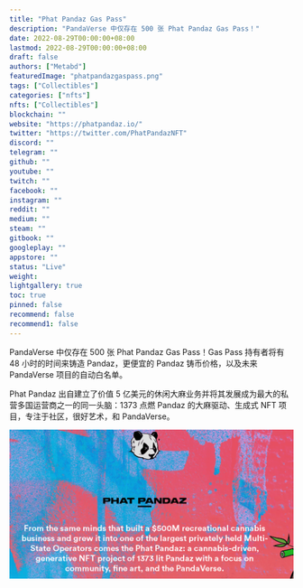 ```yaml
---
title: "Phat Pandaz Gas Pass"
description: "PandaVerse 中仅存在 500 张 Phat Pandaz Gas Pass！"
date: 2022-08-29T00:00:00+08:00
lastmod: 2022-08-29T00:00:00+08:00
draft: false
authors: ["Metabd"]
featuredImage: "phatpandazgaspass.png"
tags: ["Collectibles"]
categories: ["nfts"]
nfts: ["Collectibles"]
blockchain: ""
website: "https://phatpandaz.io/"
twitter: "https://twitter.com/PhatPandazNFT"
discord: ""
telegram: ""
github: ""
youtube: ""
twitch: ""
facebook: ""
instagram: ""
reddit: ""
medium: ""
steam: ""
gitbook: ""
googleplay: ""
appstore: ""
status: "Live"
weight: 
lightgallery: true
toc: true
pinned: false
recommend: false
recommend1: false
---
```

PandaVerse 中仅存在 500 张 Phat Pandaz Gas Pass！Gas Pass 持有者将有 48 小时的时间来铸造 Pandaz，更便宜的 Pandaz 铸币价格，以及未来 PandaVerse 项目的自动白名单。

Phat Pandaz 出自建立了价值 5 亿美元的休闲大麻业务并将其发展成为最大的私营多国运营商之一的同一头脑：1373 点燃 Pandaz 的大麻驱动、生成式 NFT 项目，专注于社区，很好艺术，和 PandaVerse。

![nft](532_new.png)